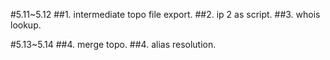 #5.11~5.12
##1. intermediate topo file export.
##2. ip 2 as script.
##3. whois lookup.

#5.13~5.14
##4. merge topo.
##4. alias resolution.
